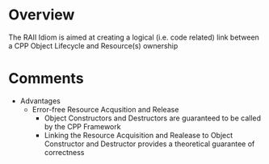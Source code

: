 
# Overview 

The RAII Idiom is aimed at creating a logical (i.e. code related) link between a CPP Object Lifecycle and Resource(s) ownership 

# Comments 

- Advantages 
  - Error-free Resource Acqusition and Release 
    - Object Constructors and Destructors are guaranteed to be called by the CPP Framework 
    - Linking the Resource Acquisition and Realease to Object Constructor and Destructor provides a theoretical guarantee of correctness 
